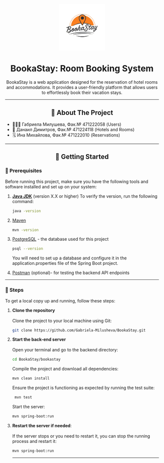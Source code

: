 <!-- PROJECT LOGO -->
<br />
 
<p align="center">
  <a href="https://github.com/Gabriela-Milusheva/BookaStay/blob/main/">
    <img src="images/bookastay_logo.png" alt="BookaStay Logo" width="30%" height="30%">
  </a>
</p>

<h1 align="center">BookaStay: Room Booking System</h1>

<p align="center">
  BookaStay is a web application designed for the reservation of hotel rooms and accommodations. It provides a user-friendly platform that allows users to effortlessly book their vacation stays.
</p>

<!-- ABOUT THE PROJECT -->
---

<h2 align="center">🌱 About The Project</h2>

- 👨🏻‍💼 Габриела Милушева, Фак.№ 471222058 (Users) <br />
- 🏨 Данаил Димитров, Фак.№ 471224118 (Hotels and Rooms) <br />
- 🗓️ Ина Михайлова, Фак.№ 471222010 (Reservations)


<!-- GETTING STARTED -->
---

<h2 align="center">🚀 Getting Started</h2>

### 🧩 Prerequisites

Before running this project, make sure you have the following tools and software installed and set up on your system:

1. **[Java JDK](https://www.oracle.com/java/technologies/javase-downloads.html)** (version X.X or higher)
    To verify the version, run the following command:
   ```sh
   java -version
   
3. [Maven](https://maven.apache.org/install.html)
   ```sh
   mvn -version

4. [PostgreSQL](https://www.postgresql.org/download/) - the database used for this project
   ```sh
   psql --version
   ```

   You will need to set up a database and configure it in the application.properties file of the Spring Boot project. 

5. [Postman](https://www.postman.com/downloads/) (optional)- for testing the backend API endpoints

---

### 👣 Steps

To get a local copy up and running, follow these steps:

1. **Clone the repository**
   <br />
   <br />
   Clone the project to your local machine using Git:
   ```sh
   git clone https://github.com/Gabriela-Milusheva/BookaStay.git
   ```
   
3. **Start the back-end server**
   <br />
   <br />
   Open your terminal and go to the backend directory:
   ```sh
   cd BookaStay/bookastay
   ```
   Compile the project and download all dependencies:
    ```sh
    mvn clean install
    ```
   Ensure the project is functioning as expected by running the test suite:
   ```sh
    mvn test
    ```
   Start the server:
   ```sh
   mvn spring-boot:run
   ```
   
5. **Restart the server if needed**:
   <br />
   <br />
   If the server stops or you need to restart it, you can stop the running process and restart it:
   ```sh
   mvn spring-boot:run
   ```
   ---
   

